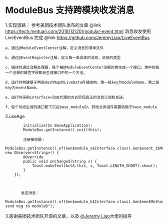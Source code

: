 # ModuleBus 支持跨模块收发消息


1.实现思路：
          参考美团技术团队发布的文章 @link https://tech.meituan.com/2018/12/20/modular-event.html
          消息收发使用LiveEventBus 完成 @link https://github.com/JeremyLiao/LiveEventBus
      
  
    a、通过@ModuleEventCenter注解，定义消息的清单文件
    
    b、通过@EventRegister注解，定义每一条具体的消息，消息的类型
    
    c、编译时通过注解处理器，每个被@ModuleEventCenter注解的类生成一个接口，类中的每一个注解的属性字段都会生成接口中的一个方法。
    
    d、运行时构建基于两级HashMap的LiveData存储结构，第一级key为moduleName，第二级key为eventName。
    
    e、运行时采用interface+动态代理的方式实现真正的消息订阅和发送。
    
    f、每个动态生成的接口都下沉在base_module中，其他业务组件需要依赖于base_module



2.useAge

            initialize(In BaseApplication):
            ModuleBus.getInstance().init(this);

            注册接收器：
            ModuleBus.getInstance().of(Gen$module_a$Interface.class).Gen$event_1$Method().observe(this, new Observer<String>() {
            @Override
            public void onChanged(String s) {
                Toast.makeText(ActA.this, s, Toast.LENGTH_SHORT).show();
            }
        });


       
           发送消息： 
           ModuleBus.getInstance().of(Gen$module_b$Interface.class).Gen$eee$Method().post("moduleA send msg to moduleB");
            



3.感谢美团技术团队开源的文章，以及 [@Jeremy Liao](https://github.com/JeremyLiao)大佬的指导
